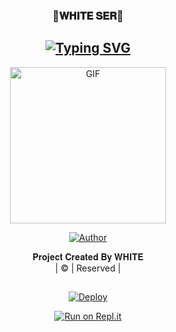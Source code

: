 <h3 align="center">💖𝐖𝐇𝐈𝐓𝐄 𝐒𝐄𝐑💖</h3>

<div align="center">

## [![Typing SVG](https://readme-typing-svg.herokuapp.com?font=Rockstar-ExtraBold&color=3FE1FF&lines=𝚆𝙴𝙻𝙲𝙾𝙼𝙴+𝚃𝙾+𝚆𝙷𝙸𝚃𝙴+𝚂𝙴𝚁+𝚆𝙰+𝙱𝙾𝚃;𝙲𝚁𝙴𝙰𝚃𝙴𝙳+𝙱𝚈+𝚆𝙷𝙸𝚃𝙴;𝚃𝙷𝙸𝚂+𝙸𝚂+𝙰+𝙱𝙶𝙼-𝚂𝚃𝙸𝙲𝙺𝙴𝚁+𝙱𝙾𝚃;𝚆𝙸𝚃𝙷+𝙼𝙾𝚁𝙴+𝙵𝙴𝙰𝚃𝚄𝚁𝙴𝚂;𝚃𝙷𝙰𝙽𝙺𝚂+𝙵𝙾𝚁+𝚅𝙸𝚂𝙸𝚃𝙸𝙽𝙶+𝙾𝚄𝚁+𝙶𝙸𝚃)](https://git.io/typing-svg)

 </a>
</p>
<div align="center">
  <p align="center">
<img src="https://i.imgur.com/kF5SpFM.jpeg"?cid=790b7611a48d56eec88e20cfedb2c8be6e08c0fde3f8fe72&rid=giphy.gif&ct=g.gif" alt="GIF" width="250" height="250"/>
</p>
  <p align="center">
<a href="https://github.com/Luciferking"><img title="Author" src="https://img.shields.io/badge/Author-Rafi And Ameen-cyberchekuthan/Amalser_v2?color=blue&style=for-the-badge&logo=whatsapp"></a>
</p>
</div>
<p align="center">
𝐏𝐫𝐨𝐣𝐞𝐜𝐭 𝐂𝐫𝐞𝐚𝐭𝐞𝐝 𝐁𝐲 𝐖𝐇𝐈𝐓𝐄
    <br>
       | © |
        Reserved |
    <br> 
</p>

##

[![Deploy](https://www.herokucdn.com/deploy/button.svg)](https://heroku.com/deploy?template=https://github.com/Whitesrwhite/White-Ser-Bot)



  
[![Run on Repl.it](https://repl.it/badge/github/quiec/whatsAlfa)](https://replit.com/@Whitesrwhite/WHITE-SER-QR?v=1)
  


